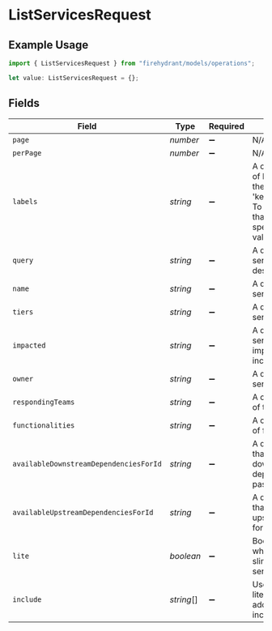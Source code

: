 # ListServicesRequest

## Example Usage

```typescript
import { ListServicesRequest } from "firehydrant/models/operations";

let value: ListServicesRequest = {};
```

## Fields

| Field                                                                                                                                                                   | Type                                                                                                                                                                    | Required                                                                                                                                                                | Description                                                                                                                                                             |
| ----------------------------------------------------------------------------------------------------------------------------------------------------------------------- | ----------------------------------------------------------------------------------------------------------------------------------------------------------------------- | ----------------------------------------------------------------------------------------------------------------------------------------------------------------------- | ----------------------------------------------------------------------------------------------------------------------------------------------------------------------- |
| `page`                                                                                                                                                                  | *number*                                                                                                                                                                | :heavy_minus_sign:                                                                                                                                                      | N/A                                                                                                                                                                     |
| `perPage`                                                                                                                                                               | *number*                                                                                                                                                                | :heavy_minus_sign:                                                                                                                                                      | N/A                                                                                                                                                                     |
| `labels`                                                                                                                                                                | *string*                                                                                                                                                                | :heavy_minus_sign:                                                                                                                                                      | A comma separated list of label key / values in the format of 'key=value,key2=value2'. To filter change events that have a key (with no specific value), omit the value |
| `query`                                                                                                                                                                 | *string*                                                                                                                                                                | :heavy_minus_sign:                                                                                                                                                      | A query to search services by their name or description                                                                                                                 |
| `name`                                                                                                                                                                  | *string*                                                                                                                                                                | :heavy_minus_sign:                                                                                                                                                      | A query to search services by their name                                                                                                                                |
| `tiers`                                                                                                                                                                 | *string*                                                                                                                                                                | :heavy_minus_sign:                                                                                                                                                      | A query to search services by their tier                                                                                                                                |
| `impacted`                                                                                                                                                              | *string*                                                                                                                                                                | :heavy_minus_sign:                                                                                                                                                      | A query to search services by if they are impacted with active incidents                                                                                                |
| `owner`                                                                                                                                                                 | *string*                                                                                                                                                                | :heavy_minus_sign:                                                                                                                                                      | A query to search services by their owner                                                                                                                               |
| `respondingTeams`                                                                                                                                                       | *string*                                                                                                                                                                | :heavy_minus_sign:                                                                                                                                                      | A comma separated list of team ids                                                                                                                                      |
| `functionalities`                                                                                                                                                       | *string*                                                                                                                                                                | :heavy_minus_sign:                                                                                                                                                      | A comma separated list of functionality ids                                                                                                                             |
| `availableDownstreamDependenciesForId`                                                                                                                                  | *string*                                                                                                                                                                | :heavy_minus_sign:                                                                                                                                                      | A query to find services that are available to be downstream dependencies for the passed service ID                                                                     |
| `availableUpstreamDependenciesForId`                                                                                                                                    | *string*                                                                                                                                                                | :heavy_minus_sign:                                                                                                                                                      | A query to find services that are available to be upstream dependencies for the passed service ID                                                                       |
| `lite`                                                                                                                                                                  | *boolean*                                                                                                                                                               | :heavy_minus_sign:                                                                                                                                                      | Boolean to determine whether to return a slimified version of the services object                                                                                       |
| `include`                                                                                                                                                               | *string*[]                                                                                                                                                              | :heavy_minus_sign:                                                                                                                                                      | Use in conjunction with lite param to specify additional attributes to include                                                                                          |